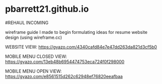 # pbarrett21.github.io


#REHAUL INCOMING

wireframe guide I made to begin formulating ideas for resume website design (using wireframe.cc)

WEBSITE VIEW: https://gyazo.com/4340cafd84e7e47dd263da821d3cf5b0

MOBILE MENU CLOSED VIEW: https://gyazo.com/13eb48b6954474753eca724f0f298000

MOBILE MENU OPEN VIEW: https://gyazo.com/e8561515d262c62948ef76820eeafbaa
